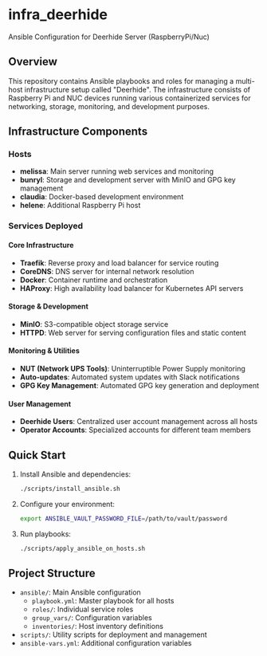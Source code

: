 # infra_deerhide
Ansible Configuration for Deerhide Server (RaspberryPi/Nuc)

## Overview

This repository contains Ansible playbooks and roles for managing a multi-host infrastructure setup called "Deerhide". The infrastructure consists of Raspberry Pi and NUC devices running various containerized services for networking, storage, monitoring, and development purposes.

## Infrastructure Components

### Hosts
- **melissa**: Main server running web services and monitoring
- **bunryl**: Storage and development server with MinIO and GPG key management
- **claudia**: Docker-based development environment
- **helene**: Additional Raspberry Pi host

### Services Deployed

#### Core Infrastructure
- **Traefik**: Reverse proxy and load balancer for service routing
- **CoreDNS**: DNS server for internal network resolution
- **Docker**: Container runtime and orchestration
- **HAProxy**: High availability load balancer for Kubernetes API servers

#### Storage & Development
- **MinIO**: S3-compatible object storage service
- **HTTPD**: Web server for serving configuration files and static content

#### Monitoring & Utilities
- **NUT (Network UPS Tools)**: Uninterruptible Power Supply monitoring
- **Auto-updates**: Automated system updates with Slack notifications
- **GPG Key Management**: Automated GPG key generation and deployment

#### User Management
- **Deerhide Users**: Centralized user account management across all hosts
- **Operator Accounts**: Specialized accounts for different team members

## Quick Start

1. Install Ansible and dependencies:
   ```bash
   ./scripts/install_ansible.sh
   ```

2. Configure your environment:
   ```bash
   export ANSIBLE_VAULT_PASSWORD_FILE=/path/to/vault/password
   ```

3. Run playbooks:
   ```bash
   ./scripts/apply_ansible_on_hosts.sh
   ```

## Project Structure

- `ansible/`: Main Ansible configuration
  - `playbook.yml`: Master playbook for all hosts
  - `roles/`: Individual service roles
  - `group_vars/`: Configuration variables
  - `inventories/`: Host inventory definitions
- `scripts/`: Utility scripts for deployment and management
- `ansible-vars.yml`: Additional configuration variables
